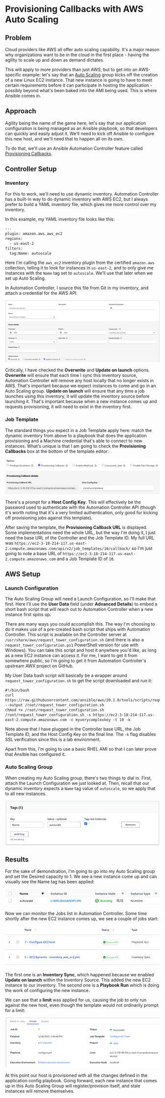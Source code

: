 # Provisioning Callbacks with AWS Auto Scaling

## Problem

Cloud providers like AWS all offer auto scaling capability. It's a major reason why organizations want to be in the cloud in the first place - having the agility to scale up and down as demand dictates.

This will apply to more providers than just AWS, but to get into an AWS-specific example: let's say that an [Auto Scaling](https://aws.amazon.com/autoscaling/) group kicks off the creation of a new Linux EC2 instance. That new instance is going to have to meet certain requirements before it can participate in hosting the application - possibly beyond what's been baked into the AMI being used. This is where Ansible comes in.

## Approach

Agility being the name of the game here, let's say that our application configuration is being managed as an Ansible playbook, so that developers can quickly and easily adjust it. We'll need to kick off Ansible to configure this new host, and we'll need that to happen all on its own.

To do that, we'll use an Ansible Automation Controller feature called [Provisioning Callbacks](https://docs.ansible.com/automation-controller/latest/html/userguide/job_templates.html#provisioning-callbacks).

## Controller Setup

### Inventory

For this to work, we'll need to use dynamic inventory. Automation Controller has a built-in way to do dynamic inventory with AWS EC2, but I always prefer to build a YAML inventory file, which gives me more control over my inventory.

In this example, my YAML inventory file looks like this:

```
---
plugin: amazon.aws.aws_ec2
regions:
  - us-east-2
filters:
  tag:Name: autoscale
```

Here I'm calling the `aws_ec2` inventory plugin from the certified `amazon.aws` collection, telling it to look for instances in `us-east-2`, and to only give me instances with the `Name` tag set to `autoscale`. We'll use that later when we set up Auto Scaling.

In Automation Controller, I source this file from Git in my inventory, and attach a credential for the AWS API.

![Screenshot of Inventory Source](images/2022-05_autoscaling/ctl-invsource.png)

Critically, I have checked the **Overwrite** and **Update on launch** options. **Overwrite** will ensure that each time I sync this inventory source, Automation Controller will remove any host locally that no longer exists in AWS. That's important because we expect instances to come and go in an Auto Scaling group. **Update on launch** will ensure that any time a job launches using this inventory, it will update the inventory source before launching it. That's important because when a new instance comes up and requests provisioning, it will need to exist in the inventory first.

### Job Template

The standard things you expect in a Job Template apply here: match the dynamic inventory from above to a playbook that does the application provisioning and a Machine credential that's able to connect to new instances. What's unique is that I am going to check the **Provisioning Callbacks** box at the bottom of the template editor:

![Screenshot of Provisioning Callbacks section](images/2022-05_autoscaling/ctl-callback.png)

There's a prompt for a **Host Config Key**.  This will effectively be the password used to authenticate with the Automation Controller API (though it's worth noting that it's a very limited authentication, only good for kicking off provisioning jobs against this template).

After saving the template, the **Provisioning Callback URL** is displayed. Some implementations need the whole URL, but the way I'm doing it, I just need the base URL of the Controller and the Job Template ID. My full URL was `https://ec2-3-18-214-117.us-east-2.compute.amazonaws.com/api/v2/job_templates/10/callback/` so I'm just going to note a base URL of `https://ec2-3-18-214-117.us-east-2.compute.amazonaws.com` and a Job Template ID of  `10`.

## AWS Setup

### Launch Configuration

The Auto Scaling Group will need a Launch Configuration, so I'll make that first. Here I'll use the **User Data** field (under **Advanced Details**) to embed a short bash script that will reach out to Automation Controller when a new instance first spins up.

There are many ways you could accomplish this. The way I'm choosing to do it makes use of a pre-created bash script that ships with Automation Controller. This script is available on the Controller server at `/usr/share/awx/request_tower_configuration.sh` (and there is also a `request_tower_configuration.ps1` PowerShell version for use with Windows). You can take this script and host it anywhere you'd like, as long as a new EC2 instance can access it. For me, I want to get it from somewhere public, so I'm going to get it from Automation Controller's upstream AWX project on GitHub.

My User Data bash script will basically be a wrapper around `request_tower_configuration.sh` to get the script downloaded and run it:

```
#!/bin/bash
curl https://raw.githubusercontent.com/ansible/awx/20.1.0/tools/scripts/request_tower_configuration.sh --output /root/request_tower_configuration.sh
chmod +x /root/request_tower_configuration.sh
/root/request_tower_configuration.sh -s https://ec2-3-18-214-117.us-east-2.compute.amazonaws.com -c myverycomplexkey -t 10 -k
```

Note above that I have plugged in the Controller base URL, the Job Template ID, and the Host Config Key on the final line. The `-k` flag disables SSL verification since this is a lab environment.

Apart from this, I'm going to use a basic RHEL AMI so that I can later prove that Ansible has configured it.

### Auto Scaling Group

When creating my Auto Scaling group, there's two things to dial in. First, attach the Launch Configuration we just looked at. Then, recall that our dynamic inventory expects a `Name` tag value of `autoscale`, so we apply that to all new instances.

![Screenshot of Tags section](images/2022-05_autoscaling/aws-tags.png)

## Results

For the sake of demonstration, I'm going to go into my Auto Scaling group and set the Desired capacity to 1. We see a new instance come up and can visually see the Name tag has been applied:

![Screenshot of EC2 instance](images/2022-05_autoscaling/aws-instance.png)

Now we can monitor the Jobs list in Automation Controller. Some time shortly after the new EC2 instance comes up, we see a couple of jobs start:

![Screenshot of Jobs list](images/2022-05_autoscaling/ctl-jobs.png)

The first one is an **Inventory Sync**, which happened because we enabled **Update on launch** within the Inventory Source. This added the new EC2 instance to our inventory. The second one is a **Playbook Run** which is doing the work of configuring the new instance.

We can see that a **limit** was applied for us, causing the job to only run against the new host, even though the template would not ordinarily prompt for a limit:

![Screenshot of config job detail](images/2022-05_autoscaling/ctl-configdetail.png)

At this point our host is provisioned with all the changes defined in the application config playbook. Going forward, each new instance that comes up in this Auto Scaling Group will register/provision itself, and stale instances will remove themselves.

